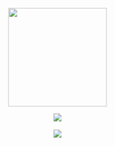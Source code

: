 <p align="center">
  <img src="https://cdn.stuxiedev.net/media/2021/01/18155601/StuxieDev-Brand.png" width="200px">
</p>

<p align="center">
  <img src="https://hits.seeyoufarm.com/api/count/incr/badge.svg?url=https%3A%2F%2Fgithub.com%2FStuxieDev%2FStuxieDev"><br><br>
  <img src="https://discord.c99.nl/widget/theme-2/454714967954817024.png">
</p>
